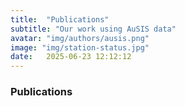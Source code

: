 ```yaml
---
title:  "Publications"
subtitle: "Our work using AuSIS data"
avatar: "img/authors/ausis.png"
image: "img/station-status.jpg"
date:   2025-06-23 12:12:12
---
```


### Publications

